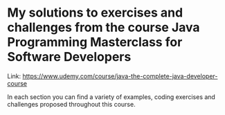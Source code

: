 # My solutions to exercises and challenges from the course Java Programming Masterclass for Software Developers
  
Link: https://www.udemy.com/course/java-the-complete-java-developer-course  
  
In each section you can find a variety of examples, coding exercises and challenges proposed throughout this course.
